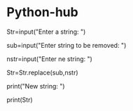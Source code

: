 # Python-hub
Str=input("Enter a string: ")

sub=input("Enter string to be removed: ")

nstr=input("Enter ne string: ")

Str=Str.replace(sub,nstr)

print("New string: ")

print(Str)